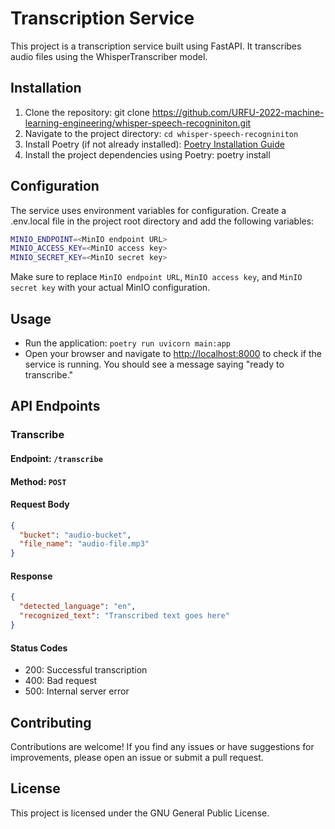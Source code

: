 # Transcription Service

This project is a transcription service built using FastAPI. It transcribes audio files using the WhisperTranscriber model.

## Installation

1. Clone the repository: git clone <https://github.com/URFU-2022-machine-learning-engineering/whisper-speech-recogniniton.git>
2. Navigate to the project directory: `cd whisper-speech-recogniniton`
3. Install Poetry (if not already installed): [Poetry Installation Guide](https://python-poetry.org/docs/)
4. Install the project dependencies using Poetry: poetry install

## Configuration

The service uses environment variables for configuration. Create a .env.local file in the project root directory and add the following variables:

```bash
MINIO_ENDPOINT=<MinIO endpoint URL>
MINIO_ACCESS_KEY=<MinIO access key>
MINIO_SECRET_KEY=<MinIO secret key>
```

Make sure to replace `MinIO endpoint URL`, `MinIO access key`, and `MinIO secret key` with your actual MinIO configuration.

## Usage

- Run the application: `poetry run uvicorn main:app`
- Open your browser and navigate to <http://localhost:8000> to check if the service is running. You should see a message saying "ready to transcribe."

## API Endpoints

### Transcribe

#### Endpoint: `/transcribe`

#### Method: `POST`

#### Request Body

```json
{
  "bucket": "audio-bucket",
  "file_name": "audio-file.mp3"
}
```

#### Response

```json
{
  "detected_language": "en",
  "recognized_text": "Transcribed text goes here"
}
```

#### Status Codes

- 200: Successful transcription
- 400: Bad request
- 500: Internal server error

## Contributing

Contributions are welcome! If you find any issues or have suggestions for improvements, please open an issue or submit a pull request.

## License

This project is licensed under the GNU General Public License.
